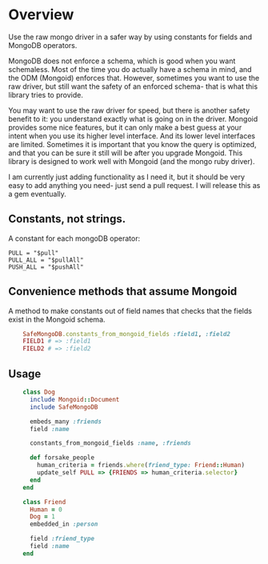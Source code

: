 # Overview

Use the raw mongo driver in a safer way by using constants for fields and MongoDB operators.

MongoDB does not enforce a schema, which is good when you want schemaless.
Most of the time you do actually have a schema in mind, and the ODM (Mongoid) enforces that.
However, sometimes you want to use the raw driver, but still want the safety of an enforced schema- that is what this library tries to provide.

You may want to use the raw driver for speed, but there is another safety benefit to it:
you understand exactly what is going on in the driver.
Mongoid provides some nice features, but it can only make a best guess at your intent when you use its higher level interface. And its lower level interfaces are limited.
Sometimes it is important that you know the query is optimized, and that you can be sure it still will be after you upgrade Mongoid.
This library is designed to work well with Mongoid (and the mongo ruby driver).

I am currently just adding functionality as I need it, but it should be very easy to add anything you need- just send a pull request. I will release this as a gem eventually.

## Constants, not strings.

A constant for each mongoDB operator:

    PULL = "$pull"
    PULL_ALL = "$pullAll"
    PUSH_ALL = "$pushAll"

## Convenience methods that assume Mongoid

A method to make constants out of field names that checks that the fields exist in the Mongoid schema.

``` ruby
    SafeMongoDB.constants_from_mongoid_fields :field1, :field2
    FIELD1 # => :field1
    FIELD2 # => :field2
```

## Usage

``` ruby
    class Dog
      include Mongoid::Document
      include SafeMongoDB

      embeds_many :friends
      field :name

      constants_from_mongoid_fields :name, :friends

      def forsake_people
        human_criteria = friends.where(friend_type: Friend::Human)
        update_self PULL => {FRIENDS => human_criteria.selector}
      end
    end

    class Friend
      Human = 0
      Dog = 1
      embedded_in :person

      field :friend_type
      field :name
    end
```
